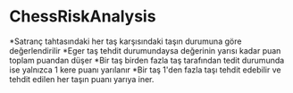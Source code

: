 # ChessRiskAnalysis

*Satranç tahtasındaki her taş karşısındaki taşın durumuna göre değerlendirilir
*Eger taş tehdit durumundaysa değerinin yarısı kadar puan toplam puandan düşer
*Bir taş birden fazla taş tarafından tedit durumunda ise yalnızca 1 kere puanı yarılanır
*Bir taş 1'den fazla taşı tehdit edebilir ve tehdit edilen her taşın puanı yarıya iner.
